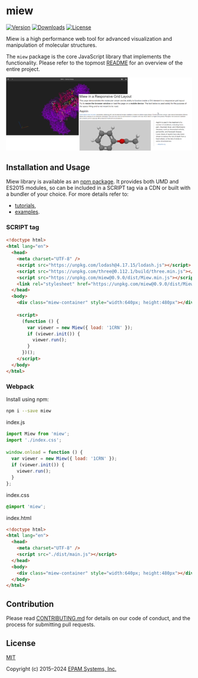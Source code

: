 # miew

[![Version](https://img.shields.io/npm/v/miew)](https://www.npmjs.com/package/miew?activeTab=versions)
[![Downloads](https://img.shields.io/npm/dm/miew)](https://www.npmjs.com/package/miew?activeTab=versions)
[![License](https://img.shields.io/badge/license-MIT-green)](./LICENSE.md)

Miew is a high performance web tool for advanced visualization and manipulation
of molecular structures.

The `miew` package is the core JavaScript library that implements the functionality.
Please refer to the topmost [README][] for an overview of the entire project.

[README]: https://github.com/epam/miew#readme

![Screenshot](README.png)

## Installation and Usage

Miew library is available as an [npm package](https://www.npmjs.com/package/miew).
It provides both UMD and ES2015 modules, so can be included in a SCRIPT tag via a CDN
or built with a bundler of your choice. For more details refer to:

- [tutorials](docs/tutorials/),
- [examples](examples/).

### SCRIPT tag

```html
<!doctype html>
<html lang="en">
  <head>
    <meta charset="UTF-8" />
    <script src="https://unpkg.com/lodash@4.17.15/lodash.js"></script>
    <script src="https://unpkg.com/three@0.112.1/build/three.min.js"></script>
    <script src="https://unpkg.com/miew@0.9.0/dist/Miew.min.js"></script>
    <link rel="stylesheet" href="https://unpkg.com/miew@0.9.0/dist/Miew.min.css" />
  </head>
  <body>
    <div class="miew-container" style="width:640px; height:480px"></div>

    <script>
      (function () {
        var viewer = new Miew({ load: '1CRN' });
        if (viewer.init()) {
          viewer.run();
        }
      })();
    </script>
  </body>
</html>
```

### Webpack

Install using npm:

```sh
npm i --save miew
```

index.js

```js
import Miew from 'miew';
import './index.css';

window.onload = function () {
  var viewer = new Miew({ load: '1CRN' });
  if (viewer.init()) {
    viewer.run();
  }
};
```

index.css

```css
@import 'miew';
```

index.html

```html
<!doctype html>
<html lang="en">
  <head>
    <meta charset="UTF-8" />
    <script src="./dist/main.js"></script>
  </head>
  <body>
    <div class="miew-container" style="width:640px; height:480px"></div>
  </body>
</html>
```

## Contribution

Please read [CONTRIBUTING.md](../../CONTRIBUTING.md) for details on our code of conduct, and the process for submitting pull requests.

## License

[MIT](LICENSE.md)

Copyright (c) 2015–2024 [EPAM Systems, Inc.](https://www.epam.com/)
